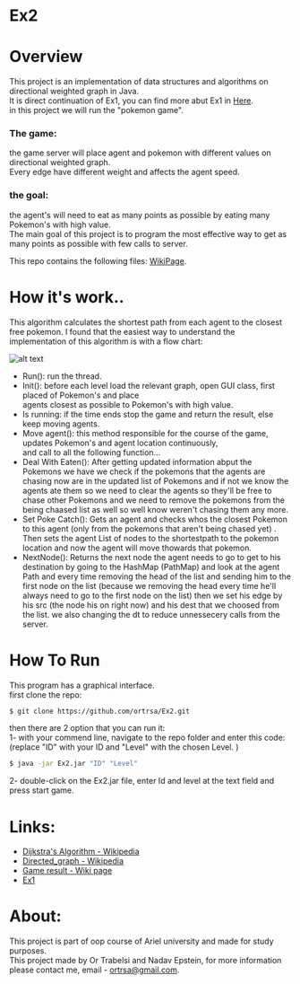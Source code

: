 # Ex2

# Overview 
This project is an implementation of data structures and algorithms on directional weighted graph in Java.    
It is direct continuation of Ex1, you can find more abut Ex1 in [Here](https://github.com/ortrsa/ex1).  
in this project we will run the "pokemon game".  
### The game:  
the game server will place agent and pokemon with different values on directional weighted graph.  
Every edge have different weight and affects the agent speed.
### the goal:
the agent's will need to eat as many points as possible by eating many Pokemon's with high value.  
The main goal of this project is to program the most effective way to get as many points as possible with few calls to server.  

This repo contains the following files: [WikiPage](https://github.com/ortrsa/Ex2/wiki/Files). 
  
    

# How it's work..
This algorithm calculates the shortest path from each agent to the closest free pokemon.
I found that the easiest way to understand the implementation of this algorithm is with a flow chart:

![alt text](https://i.ibb.co/M5WHNcV/2020-12-20-17-07-53.png)

- Run(): run the thread.
- Init(): before each level load the relevant graph, open GUI class, first placed of Pokemon's and place  
 agents closest as possible to Pokemon's with high value.
- Is running: if the time ends stop the game and return the result, else keep moving agents.
- Move agent(): this method responsible for the course of the game, updates Pokemon's and agent location continuously,  
and call to all the following function...
- Deal With Eaten(): After getting updated information abput the Pokemons we have we check if the pokemons that the agents 
are chasing now are in the updated list of Pokemons and if not we know the agents ate them so we need to clear the agents
so they'll be free to chase other Pokemons and we need to remove the pokemons from the being chaased list as well so well know weren't chasing them any more.  
- Set Poke Catch(): Gets an agent and checks whos the closest Pokemon to this agent (only from the pokemons that aren't being chased yet) .
Then sets the agent List of nodes to the shortestpath to the pokemon location and now the agent will move thowards that pokemon.  
- NextNode(): Returns the next node the agent needs to go to get to his destination by going to the HashMap (PathMap) and look at the agent Path and every time removing the head
of the list and sending him to the first node on the list (because we removing the head every time he'll always need to go to the first node on the list)
then we set his edge by his src (the node his on right now) and his dest that we choosed from the list. we also changing the dt to reduce unnessecery calls from the server.  
              


# How To Run
This program has a graphical interface.  
first clone the repo:
```sh
$ git clone https://github.com/ortrsa/Ex2.git

```
then there are 2 option that you can run it:  
1- with your commend line, navigate to the repo folder and enter this code:  
(replace "ID" with your ID and "Level" with the chosen Level. )
 ```sh
 $ java -jar Ex2.jar "ID" "Level"
 
 ```
2- double-click on the Ex2.jar file, enter Id and level at the text field and press start game.  

# Links:
- [Dijkstra's Algorithm - Wikipedia](https://en.wikipedia.org/wiki/Dijkstra%27s_algorithm)
- [Directed_graph - Wikipedia](https://en.wikipedia.org/wiki/Directed_graph)
- [Game result - Wiki page](https://github.com/ortrsa/Ex2/wiki/result)
- [Ex1](https://github.com/ortrsa/ex1)

# About:
This project is part of oop course of Ariel university and made for study purposes.  
This project made by Or Trabelsi and Nadav Epstein, for more information please contact me, email - ortrsa@gmail.com.



